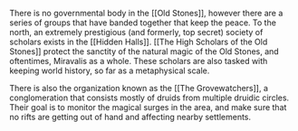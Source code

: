 There is no governmental body in the [[Old Stones]], however there are a series of groups that have banded together that keep the peace. To the north, an extremely prestigious (and formerly, top secret) society of scholars exists in the [[Hidden Halls]]. [[The High Scholars of the Old Stones]] protect the sanctity of the natural magic of the Old Stones, and oftentimes, Miravalis as a whole. These scholars are also tasked with keeping world history, so far as a metaphysical scale.

There is also the organization known as the [[The Grovewatchers]], a conglomeration that consists mostly of druids from multiple druidic circles. Their goal is to monitor the magical surges in the area, and make sure that no rifts are getting out of hand and affecting nearby settlements.